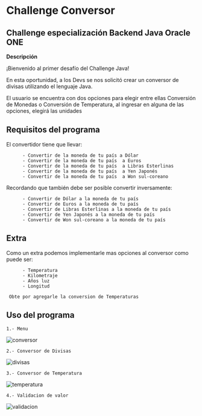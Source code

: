 # Challenge Conversor

## Challenge especialización Backend Java Oracle ONE

**Descripción**

¡Bienvenido al primer desafío del Challenge Java!

En esta oportunidad, a los Devs se nos solicitó crear un conversor de divisas utilizando el lenguaje Java.

El usuario se encuentra con dos opciones para elegir entre ellas Conversión de Monedas o Conversión de Temperatura, al ingresar en alguna de las opciones, elegirá las unidades 

## Requisitos del programa

El convertidor tiene que llevar:

```
      - Convertir de la moneda de tu país a Dólar
      - Convertir de la moneda de tu país  a Euros
      - Convertir de la moneda de tu país  a Libras Esterlinas
      - Convertir de la moneda de tu país  a Yen Japonés
      - Convertir de la moneda de tu país  a Won sul-coreano
```
Recordando que también debe ser posible convertir inversamente:

```
      - Convertir de Dólar a la moneda de tu país
      - Convertir de Euros a la moneda de tu país
      - Convertir de Libras Esterlinas a la moneda de tu país
      - Convertir de Yen Japonés a la moneda de tu país
      - Convertir de Won sul-coreano a la moneda de tu país
```
## Extra

Como un extra podemos implementarle mas opciones al conversor como puede ser:

```
      - Temperatura
      - Kilometraje
      - Años luz
      - Longitud

 Obte por agregarle la conversion de Temperaturas
```
## Uso del programa

`1.- Menu`

![conversor](https://github.com/C4ptainx/Challenge_ONE_Java_Conversor/assets/99190419/b57ae204-f50b-46f8-83db-8747b28ef8a9)

`2.- Conversor de Divisas`

![divisas](https://github.com/C4ptainx/Challenge_ONE_Java_Conversor/assets/99190419/2eb8dc79-41c8-41b0-9bc2-0114dba011d3)

`3.- Conversor de Temperatura`

![temperatura](https://github.com/C4ptainx/Challenge_ONE_Java_Conversor/assets/99190419/2c842f4e-c0f8-4a7b-bf17-0235e32a090c)

`4.- Validacion de valor`

![validacion](https://github.com/C4ptainx/Challenge_ONE_Java_Conversor/assets/99190419/0e1ff2e7-0098-4727-baac-5a664b031d2a)


